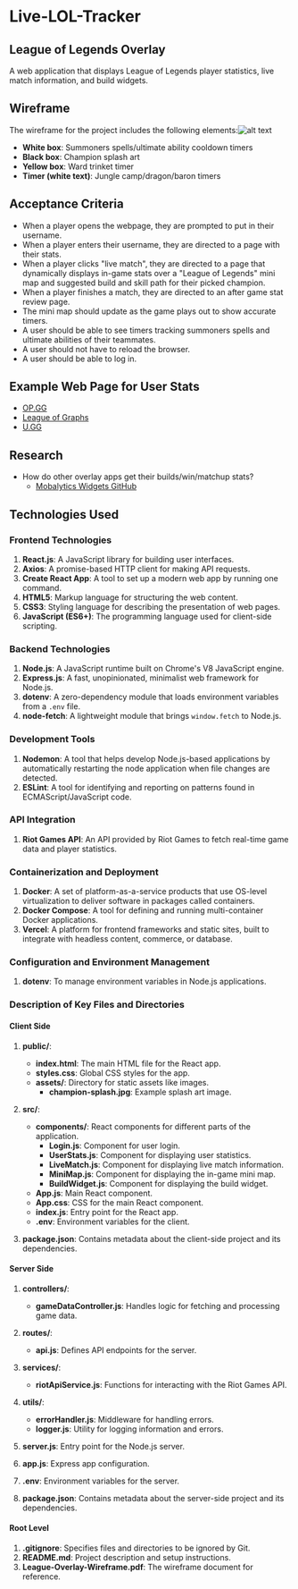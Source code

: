 # Live-LOL-Tracker
## League of Legends Overlay

A web application that displays League of Legends player statistics, live match information, and build widgets.

## Wireframe

The wireframe for the project includes the following elements:![alt text](<wireframe/Screenshot 2024-07-25 at 12.24.53 AM.png>)

- **White box**: Summoners spells/ultimate ability cooldown timers
- **Black box**: Champion splash art
- **Yellow box**: Ward trinket timer
- **Timer (white text)**: Jungle camp/dragon/baron timers

## Acceptance Criteria

- When a player opens the webpage, they are prompted to put in their username.
- When a player enters their username, they are directed to a page with their stats.
- When a player clicks "live match", they are directed to a page that dynamically displays in-game stats over a "League of Legends" mini map and suggested build and skill path for their picked champion.
- When a player finishes a match, they are directed to an after game stat review page.
- The mini map should update as the game plays out to show accurate timers.
- A user should be able to see timers tracking summoners spells and ultimate abilities of their teammates.
- A user should not have to reload the browser.
- A user should be able to log in.

## Example Web Page for User Stats

- [OP.GG](https://www.op.gg/summoners/na/RektTrashed-NA1)
- [League of Graphs](https://www.leagueofgraphs.com/summoner/na/RektTrashed-NA1#championsData-all)
- [U.GG](https://u.gg/lol/profile/na1/rekttrashed-na1)

## Research

- How do other overlay apps get their builds/win/matchup stats?
  - [Mobalytics Widgets GitHub](https://github.com/mobalyticshq/mobalytics-widgets)

## Technologies Used

### Frontend Technologies

1. **React.js**: A JavaScript library for building user interfaces.
2. **Axios**: A promise-based HTTP client for making API requests.
3. **Create React App**: A tool to set up a modern web app by running one command.
4. **HTML5**: Markup language for structuring the web content.
5. **CSS3**: Styling language for describing the presentation of web pages.
6. **JavaScript (ES6+)**: The programming language used for client-side scripting.

### Backend Technologies

1. **Node.js**: A JavaScript runtime built on Chrome's V8 JavaScript engine.
2. **Express.js**: A fast, unopinionated, minimalist web framework for Node.js.
3. **dotenv**: A zero-dependency module that loads environment variables from a `.env` file.
4. **node-fetch**: A lightweight module that brings `window.fetch` to Node.js.

### Development Tools

1. **Nodemon**: A tool that helps develop Node.js-based applications by automatically restarting the node application when file changes are detected.
2. **ESLint**: A tool for identifying and reporting on patterns found in ECMAScript/JavaScript code.

### API Integration

1. **Riot Games API**: An API provided by Riot Games to fetch real-time game data and player statistics.

### Containerization and Deployment

1. **Docker**: A set of platform-as-a-service products that use OS-level virtualization to deliver software in packages called containers.
2. **Docker Compose**: A tool for defining and running multi-container Docker applications.
3. **Vercel**: A platform for frontend frameworks and static sites, built to integrate with headless content, commerce, or database.

### Configuration and Environment Management

1. **dotenv**: To manage environment variables in Node.js applications.

### Description of Key Files and Directories

#### Client Side

1. **public/**:
   - **index.html**: The main HTML file for the React app.
   - **styles.css**: Global CSS styles for the app.
   - **assets/**: Directory for static assets like images.
     - **champion-splash.jpg**: Example splash art image.

2. **src/**:
   - **components/**: React components for different parts of the application.
     - **Login.js**: Component for user login.
     - **UserStats.js**: Component for displaying user statistics.
     - **LiveMatch.js**: Component for displaying live match information.
     - **MiniMap.js**: Component for displaying the in-game mini map.
     - **BuildWidget.js**: Component for displaying the build widget.
   - **App.js**: Main React component.
   - **App.css**: CSS for the main React component.
   - **index.js**: Entry point for the React app.
   - **.env**: Environment variables for the client.

3. **package.json**: Contains metadata about the client-side project and its dependencies.

#### Server Side

1. **controllers/**:
   - **gameDataController.js**: Handles logic for fetching and processing game data.

2. **routes/**:
   - **api.js**: Defines API endpoints for the server.

3. **services/**:
   - **riotApiService.js**: Functions for interacting with the Riot Games API.

4. **utils/**:
   - **errorHandler.js**: Middleware for handling errors.
   - **logger.js**: Utility for logging information and errors.

5. **server.js**: Entry point for the Node.js server.
6. **app.js**: Express app configuration.
7. **.env**: Environment variables for the server.

8. **package.json**: Contains metadata about the server-side project and its dependencies.

#### Root Level

1. **.gitignore**: Specifies files and directories to be ignored by Git.
2. **README.md**: Project description and setup instructions.
3. **League-Overlay-Wireframe.pdf**: The wireframe document for reference.